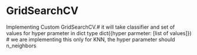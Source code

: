 # GridSearchCV
Implementing Custom GridSearchCV.# it will take classifier and set of values for hyper prameter in dict type dict({hyper parmeter: [list of values]}) # we are implementing this only for KNN, the hyper parameter should n_neighbors
